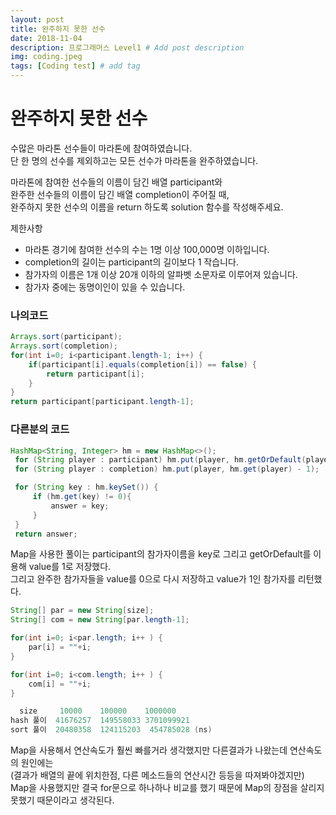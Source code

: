 ```yaml
---
layout: post
title: 완주하지 못한 선수
date: 2018-11-04
description: 프로그래머스 Level1 # Add post description
img: coding.jpeg
tags: [Coding test] # add tag
---
```


# 완주하지 못한 선수
수많은 마라톤 선수들이 마라톤에 참여하였습니다.  
단 한 명의 선수를 제외하고는 모든 선수가 마라톤을 완주하였습니다.

마라톤에 참여한 선수들의 이름이 담긴 배열 participant와  
완주한 선수들의 이름이 담긴 배열 completion이 주어질 때,  
완주하지 못한 선수의 이름을 return 하도록 solution 함수를 작성해주세요.

제한사항
- 마라톤 경기에 참여한 선수의 수는 1명 이상 100,000명 이하입니다.
- completion의 길이는 participant의 길이보다 1 작습니다.
- 참가자의 이름은 1개 이상 20개 이하의 알파벳 소문자로 이루어져 있습니다.
- 참가자 중에는 동명이인이 있을 수 있습니다.

### 나의코드
~~~java
Arrays.sort(participant);
Arrays.sort(completion);
for(int i=0; i<participant.length-1; i++) {
    if(participant[i].equals(completion[i]) == false) {
        return participant[i];
    }
}
return participant[participant.length-1];
~~~
### 다른분의 코드
~~~java
HashMap<String, Integer> hm = new HashMap<>();
 for (String player : participant) hm.put(player, hm.getOrDefault(player, 0) + 1);
 for (String player : completion) hm.put(player, hm.get(player) - 1);

 for (String key : hm.keySet()) {
     if (hm.get(key) != 0){
         answer = key;
     }
 }
 return answer;
~~~
Map을 사용한 풀이는 participant의 참가자이름을 key로 그리고 getOrDefault를 이용해 value를 1로 저장했다.  
그리고 완주한 참가자들을 value를 0으로 다시 저장하고 value가 1인 참가자를 리턴했다.  

~~~java
String[] par = new String[size];
String[] com = new String[par.length-1];

for(int i=0; i<par.length; i++ ) {
	par[i] = ""+i;
}

for(int i=0; i<com.length; i++ ) {
	com[i] = ""+i;
}

  size     10000    100000    1000000
hash 풀이  41676257  149558033 3701099921
sort 풀이  20480358  124115203  454785028 (ns)
~~~
Map을 사용해서 연산속도가 훨씬 빠를거라 생각했지만 다른결과가 나왔는데 연산속도의 원인에는  
(결과가 배열의 끝에 위치한점, 다른 메소드들의 연산시간 등등을 따져봐야겠지만)  
Map을 사용했지만 결국 for문으로 하나하나 비교를 했기 때문에 Map의 장점을 살리지 못했기 때문이라고 생각된다.
